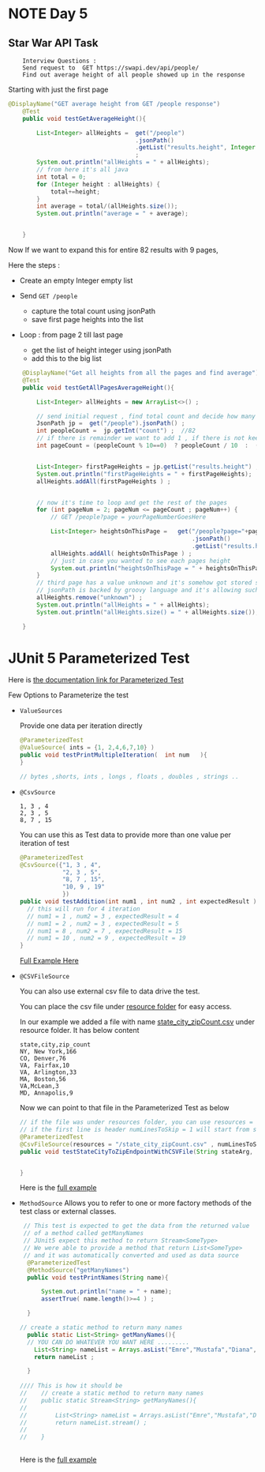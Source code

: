 # NOTE Day 5 

##  Star War API Task 
```
    Interview Questions :
    Send request to  GET https://swapi.dev/api/people/
    Find out average height of all people showed up in the response
```
Starting with just the first page 
```java
@DisplayName("GET average height from GET /people response")
    @Test
    public void testGetAverageHeight(){

        List<Integer> allHeights =  get("/people")
                                    .jsonPath()
                                    .getList("results.height", Integer.class)
                                    ;
        System.out.println("allHeights = " + allHeights);
        // from here it's all java
        int total = 0;
        for (Integer height : allHeights) {
            total+=height;
        }
        int average = total/(allHeights.size());
        System.out.println("average = " + average);


    }
```

Now If we want to expand this for entire 82 results with 9 pages, 

Here the steps : 
* Create an empty Integer empty list
* Send `GET /people` 
    * capture the total count using jsonPath
    * save first page heights into the list

* Loop : from page 2 till last page 
    * get the list of height integer using jsonPath 
    * add this to the big list

```java
    @DisplayName("Get all heights from all the pages and find average")
    @Test
    public void testGetAllPagesAverageHeight(){

        List<Integer> allHeights = new ArrayList<>() ;

        // send initial request , find total count and decide how many pages exists
        JsonPath jp =  get("/people").jsonPath() ;
        int peopleCount =  jp.getInt("count") ;  //82
        // if there is remainder we want to add 1 , if there is not keep it as is
        int pageCount = (peopleCount % 10==0)  ? peopleCount / 10  :  (peopleCount / 10)+1 ;


        List<Integer> firstPageHeights = jp.getList("results.height") ;
        System.out.println("firstPageHeights = " + firstPageHeights);
        allHeights.addAll(firstPageHeights ) ;


        // now it's time to loop and get the rest of the pages
        for (int pageNum = 2; pageNum <= pageCount ; pageNum++) {
            // GET /people?page = yourPageNumberGoesHere

            List<Integer> heightsOnThisPage =   get("/people?page="+pageNum )
                                                    .jsonPath()
                                                    .getList("results.height");
            allHeights.addAll( heightsOnThisPage ) ;
            // just in case you wanted to see each pages height
            System.out.println("heightsOnThisPage = " + heightsOnThisPage);
        }
        // third page has a value unknown and it's somehow got stored since getList get all all
        // jsonPath is backed by groovy language and it's allowing such value here so we will remove it
        allHeights.remove("unknown") ;
        System.out.println("allHeights = " + allHeights);
        System.out.println("allHeights.size() = " + allHeights.size());

    }

```

# JUnit 5 Parameterized Test

Here is [the documentation link for Parameterized Test](https://junit.org/junit5/docs/current/user-guide/#writing-tests-parameterized-tests)

Few Options to Parameterize the test 
* `ValueSources` 
  
  Provide one data per iteration directly
    ```java
    @ParameterizedTest
    @ValueSource( ints = {1, 2,4,6,7,10} )
    public void testPrintMultipleIteration(  int num   ){
    }
    
  // bytes ,shorts, ints , longs , floats , doubles , strings ..
    ```

* `@CsvSource`
    ```csv
    1, 3 , 4 
    2, 3 , 5 
    8, 7 , 15 
    ```
  You can use this as Test data to provide more than one value per iteration of test 
  ```java
  @ParameterizedTest
  @CsvSource({"1, 3 , 4",
              "2, 3 , 5",
              "8, 7 , 15",
              "10, 9 , 19"
              })
  public void testAddition(int num1 , int num2 , int expectedResult ){
    // this will run for 4 iteration
    // num1 = 1 , num2 = 3 , expectedResult = 4
    // num1 = 2 , num2 = 3 , expectedResult = 5
    // num1 = 8 , num2 = 7 , expectedResult = 15
    // num1 = 10 , num2 = 9 , expectedResult = 19
  }
  ```
  [Full Example Here](CsvSourceParameterizedTest.java)


* `@CSVFileSource`

  You can also use external csv file to data drive the test. 
  
  You can place the csv file under [resource folder](../../resources) for easy access. 
  
  In our example we added a file with name [state_city_zipCount.csv](../../resources/state_city_zipCount.csv) under resource folder. 
  It has below content 
  ```
  state,city,zip_count
  NY, New York,166
  CO, Denver,76
  VA, Fairfax,10
  VA, Arlington,33
  MA, Boston,56
  VA,McLean,3
  MD, Annapolis,9
  ```

  Now we can point to that file in the Parameterized Test as below 

  ```java
  // if the file was under resources folder, you can use resources = "path here"
  // if the first line is header numLinesToSkip = 1 will start from second line
  @ParameterizedTest
  @CsvFileSource(resources = "/state_city_zipCount.csv" , numLinesToSkip = 1 )
  public void testStateCityToZipEndpointWithCSVFile(String stateArg, String cityArg , int zipArg  ){
  
  
  }
  ```
  Here is the [full example](CSVFileSourceParameterizedTest.java)

* `MethodSource`
    Allows you to refer to one or more factory methods of the test class or external classes.
  ```java
   // This test is expected to get the data from the returned value 
   // of a method called getManyNames 
   // JUnit5 expect this method to return Stream<SomeType>
   // We were able to provide a method that return List<SomeType>
   // and it was automatically converted and used as data source 
    @ParameterizedTest
    @MethodSource("getManyNames")
    public void testPrintNames(String name){
  
        System.out.println("name = " + name);
        assertTrue( name.length()>=4 ) ;
  
    }
  
  // create a static method to return many names
    public static List<String> getManyNames(){
    // YOU CAN DO WHATEVER YOU WANT HERE .........
      List<String> nameList = Arrays.asList("Emre","Mustafa","Diana","Shirin","Tucky","Don Corleone","Erjon","Muhammad","Saya","Afrooz") ;
      return nameList ;
  
    }
    
  //// This is how it should be 
  //    // create a static method to return many names
  //    public static Stream<String> getManyNames(){
  //
  //        List<String> nameList = Arrays.asList("Emre","Mustafa","Diana","Shirin","Tucky","Don Corleone","Erjon","Muhammad","Saya","Afrooz") ;
  //        return nameList.stream() ;
  //
  //    }
    
    ```
  Here is the [full example](MethodSourceForParameterizedTest.java)


